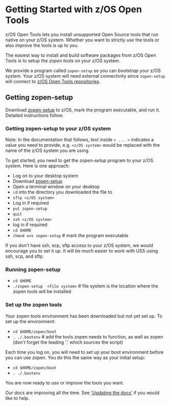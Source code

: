 # Getting Started with z/OS Open Tools

z/OS Open Tools lets you install unsupported Open Source tools that run native on your z/OS system. 
Whether you want to strictly _use_ the tools or also _improve_ the tools is up to you.

The easiest way to install and build software packages from z/OS Open Tools is to setup the _zopen tools_ on your z/OS system.

We provide a program called `zopen-setup` so you can _bootstrap_ your z/OS system. Your z/OS system will need external connectivity since `zopen-setup` will connect to [z/OS Open Tools repositories](https://zosopentools.link/repos). 

## Getting zopen-setup

Download [zopen-setup](https://zosopentools.link/setup-program) to z/OS, mark the program executable, and run it. Detailed instructions follow.

### Getting zopen-setup to your z/OS system

Note: In the documentation that follows, text inside `< ... >` indicates a value you need to provide, e.g. `<z/OS system>` would be replaced with the name of the z/OS system you are using.

To get started, you need to get the _zopen-setup_ program to your z/OS system. Here is one approach:
- Log on to your desktop system
- Download [zopen-setup](https://zosopentools.link/setup-program)
- Open a terminal window on your desktop 
- `cd` into the directory you downloaded the file to
- `sftp <z/OS system>`
- Log in if required
- `put zopen-setup`
- `quit`
- `ssh <z/OS system>`
- log in if required
- `cd $HOME`
- `chmod u+x zopen-setup` # mark the program executable

If you don't have ssh, scp, sftp access to your z/OS system, we would encourage you to set it up. 
It will be much easier to work with USS using ssh, scp, and sftp.

### Running zopen-setup

- `cd $HOME`
- `./zopen-setup  <file system>` # file system is the location where the zopen tools will be installed

### Set up the zopen tools

Your zopen tools environment has been downloaded but not yet set up. To set up the environment:
- `cd $HOME/zopen/boot`
- `. ./.bootenv` # add the tools zopen needs to function, as well as zopen (don't forget the leading '.' which sources the script)

Each time you log on, you will need to set up your boot environment before you can use zopen. You do this the same way as your initial setup:
- `cd $HOME/zopen/boot`
- `. ./.bootenv`

You are now ready to _use_ or _improve_ the tools you want.

Our docs are improving all the time. See ['Updating the docs'](../UpdateDocs) if you would like to help.
